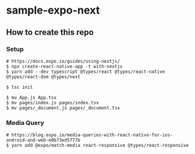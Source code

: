 # sample-expo-next

## How to create this repo

### Setup

```shell script
# https://docs.expo.io/guides/using-nextjs/
$ npx create-react-native-app -t with-nextjs
$ yarn add --dev typescript @types/react @types/react-native @types/react-dom @types/next

$ tsc init

$ mv App.js App.tsx
$ mv pages/index.js pages/index.tsx
$ mv pages/_document.js pages/_document.tsx
```

### Media Query 

```shell script
# https://blog.expo.io/media-queries-with-react-native-for-ios-android-and-web-e0b73ed5777b
$ yarn add @expo/match-media react-responsive @types/react-responsive
```
